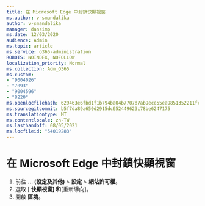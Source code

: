 ```yaml
---
title: 在 Microsoft Edge 中封鎖快顯視窗
ms.author: v-smandalika
author: v-smandalika
manager: dansimp
ms.date: 12/03/2020
audience: Admin
ms.topic: article
ms.service: o365-administration
ROBOTS: NOINDEX, NOFOLLOW
localization_priority: Normal
ms.collection: Adm_O365
ms.custom:
- "9004026"
- "7093"
- "9004596"
- "8220"
ms.openlocfilehash: 629463e6fbd1f1b794ba04b7707d7ab9ece55ea9851352211fcaeed41ea9279d
ms.sourcegitcommit: b5f7da89a650d2915dc652449623c78be6247175
ms.translationtype: MT
ms.contentlocale: zh-TW
ms.lasthandoff: 08/05/2021
ms.locfileid: "54019283"
---
```

# <a name="block-pop-up-windows-in-microsoft-edge"></a>在 Microsoft Edge 中封鎖快顯視窗

1. 前往 **... (設定及其他)**  >  **設定**  >  **網站許可權**。
2. 選取 [ **快顯視窗] 和**[重新導向]。
3. 開啟 **區塊**。